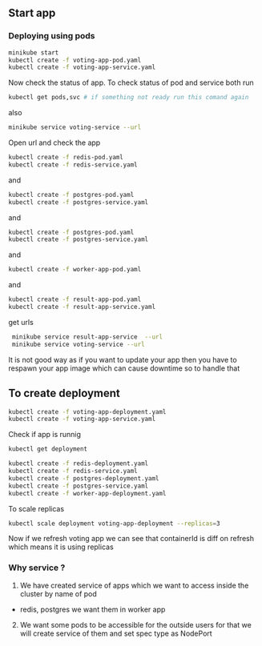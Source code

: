 ## Start app 

### Deploying using pods

``` bash
minikube start
kubectl create -f voting-app-pod.yaml
kubectl create -f voting-app-service.yaml
```

Now check the status of app. To check status of pod and service both run 

``` bash
kubectl get pods,svc # if something not ready run this comand again
```

also 

```bash
minikube service voting-service --url
```

Open url and check the app 

```bash
kubectl create -f redis-pod.yaml
kubectl create -f redis-service.yaml 
```

and 


```bash
kubectl create -f postgres-pod.yaml
kubectl create -f postgres-service.yaml 
```

and 

```bash
kubectl create -f postgres-pod.yaml
kubectl create -f postgres-service.yaml 
```

and 

```bash
kubectl create -f worker-app-pod.yaml
```
and 

```bash
kubectl create -f result-app-pod.yaml
kubectl create -f result-app-service.yaml
```

get urls

```bash
 minikube service result-app-service  --url
 minikube service voting-service --url
```

It is not good way as if you want to update your app then you have to respawn your app image which can cause downtime so to handle that

## To create deployment

```bash
kubectl create -f voting-app-deployment.yaml 
kubectl create -f voting-app-service.yaml
```

Check if app is runnig 

```bash
kubectl get deployment
```

```bash
kubectl create -f redis-deployment.yaml 
kubectl create -f redis-service.yaml
kubectl create -f postgres-deployment.yaml 
kubectl create -f postgres-service.yaml 
kubectl create -f worker-app-deployment.yaml 
```

To scale replicas 
```bash
kubectl scale deployment voting-app-deployment --replicas=3
```
Now if we refresh voting app we can see that containerId is diff on refresh which means it is using replicas 

### Why service ?
1. We have created service of apps which we want to access inside the cluster by name of pod
- redis, postgres we want them in worker app
2. We want some pods to be accessible for the outside users for that we will create service of them and set spec type as NodePort